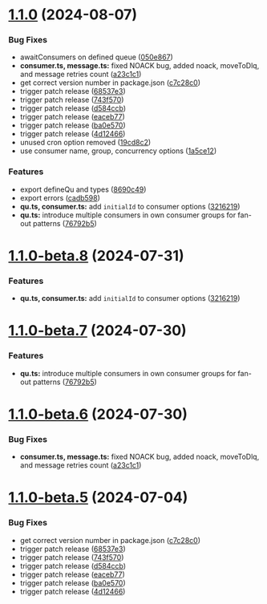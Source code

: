 # [1.1.0](https://github.com/magnusmeng/redqueue/compare/v1.0.0...v1.1.0) (2024-08-07)


### Bug Fixes

* awaitConsumers on defined queue ([050e867](https://github.com/magnusmeng/redqueue/commit/050e867b4ee60b3887a8696b3377427b9d369515))
* **consumer.ts, message.ts:** fixed NOACK bug, added noack, moveToDlq, and message retries count ([a23c1c1](https://github.com/magnusmeng/redqueue/commit/a23c1c12c27f421039acaa5936cd54d62305f1ea))
* get correct version number in package.json ([c7c28c0](https://github.com/magnusmeng/redqueue/commit/c7c28c0c975b411aacf55fe63c8f5cce40db1fee))
* trigger patch release ([68537e3](https://github.com/magnusmeng/redqueue/commit/68537e330c0f3659bb91bd7ee6633afe7adbe695))
* trigger patch release ([743f570](https://github.com/magnusmeng/redqueue/commit/743f570effbd88ad3123f3b06132381ff9d56501))
* trigger patch release ([d584ccb](https://github.com/magnusmeng/redqueue/commit/d584ccb4938d6b44839628c5152198c66bf9ee84))
* trigger patch release ([eaceb77](https://github.com/magnusmeng/redqueue/commit/eaceb77e729a34fa3e2db80f9097636938960810))
* trigger patch release ([ba0e570](https://github.com/magnusmeng/redqueue/commit/ba0e57085201003cc6ee35b98de7c206a4f20ea5))
* trigger patch release ([4d12466](https://github.com/magnusmeng/redqueue/commit/4d12466239cf72d571a709218a3baed2ab7e47aa))
* unused cron option removed ([19cd8c2](https://github.com/magnusmeng/redqueue/commit/19cd8c2834890ca784da6762c8f6767b7a8e1876))
* use consumer name, group, concurrency options ([1a5ce12](https://github.com/magnusmeng/redqueue/commit/1a5ce12e990348077e89b144675c814c52f7f9d8))


### Features

* export defineQu and types ([8690c49](https://github.com/magnusmeng/redqueue/commit/8690c49b68b6a48964b9cd7d4c0df95a4191482c))
* export errors ([cadb598](https://github.com/magnusmeng/redqueue/commit/cadb59862b52243f1dfec2f0b90cae85353f6f08))
* **qu.ts, consumer.ts:** add `initialId` to consumer options ([3216219](https://github.com/magnusmeng/redqueue/commit/321621944f6f71586d28e3dde2f61e4c769dcd8a))
* **qu.ts:** introduce multiple consumers in own consumer groups for fan-out patterns ([76792b5](https://github.com/magnusmeng/redqueue/commit/76792b5f37e211135446963ea8b9c330a3ab395a))

# [1.1.0-beta.8](https://github.com/magnusmeng/redqueue/compare/v1.1.0-beta.7...v1.1.0-beta.8) (2024-07-31)


### Features

* **qu.ts, consumer.ts:** add `initialId` to consumer options ([3216219](https://github.com/magnusmeng/redqueue/commit/321621944f6f71586d28e3dde2f61e4c769dcd8a))

# [1.1.0-beta.7](https://github.com/magnusmeng/redqueue/compare/v1.1.0-beta.6...v1.1.0-beta.7) (2024-07-30)


### Features

* **qu.ts:** introduce multiple consumers in own consumer groups for fan-out patterns ([76792b5](https://github.com/magnusmeng/redqueue/commit/76792b5f37e211135446963ea8b9c330a3ab395a))

# [1.1.0-beta.6](https://github.com/magnusmeng/redqueue/compare/v1.1.0-beta.5...v1.1.0-beta.6) (2024-07-30)


### Bug Fixes

* **consumer.ts, message.ts:** fixed NOACK bug, added noack, moveToDlq, and message retries count ([a23c1c1](https://github.com/magnusmeng/redqueue/commit/a23c1c12c27f421039acaa5936cd54d62305f1ea))

# [1.1.0-beta.5](https://github.com/magnusmeng/redqueue/compare/v1.1.0-beta.4...v1.1.0-beta.5) (2024-07-04)


### Bug Fixes

* get correct version number in package.json ([c7c28c0](https://github.com/magnusmeng/redqueue/commit/c7c28c0c975b411aacf55fe63c8f5cce40db1fee))
* trigger patch release ([68537e3](https://github.com/magnusmeng/redqueue/commit/68537e330c0f3659bb91bd7ee6633afe7adbe695))
* trigger patch release ([743f570](https://github.com/magnusmeng/redqueue/commit/743f570effbd88ad3123f3b06132381ff9d56501))
* trigger patch release ([d584ccb](https://github.com/magnusmeng/redqueue/commit/d584ccb4938d6b44839628c5152198c66bf9ee84))
* trigger patch release ([eaceb77](https://github.com/magnusmeng/redqueue/commit/eaceb77e729a34fa3e2db80f9097636938960810))
* trigger patch release ([ba0e570](https://github.com/magnusmeng/redqueue/commit/ba0e57085201003cc6ee35b98de7c206a4f20ea5))
* trigger patch release ([4d12466](https://github.com/magnusmeng/redqueue/commit/4d12466239cf72d571a709218a3baed2ab7e47aa))
